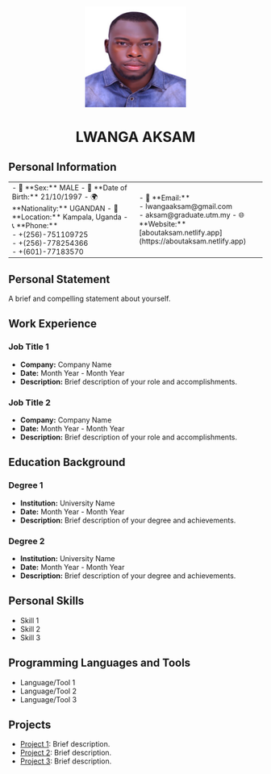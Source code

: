 <p align="center">
  <img src="passport_id.jpg" alt="Profile Avatar" width="200" height="200">
</p>

<h1 align="center">LWANGA AKSAM</h1>

## Personal Information

<table style="border: none;">
  <tr style="border: none;">
    <td style="border: none; width: 50%;">
      - 💼 **Sex:** MALE
      - 🎂 **Date of Birth:** 21/10/1997
      - 🌍 **Nationality:** UGANDAN
      - 📍 **Location:** Kampala, Uganda
      - 📞 **Phone:**<br>
        - +(256)-751109725<br>
        - +(256)-778254366<br>
        - +(601)-77183570
    </td>
    <td style="border: none; width: 50%;">
      - 📧 **Email:**<br>
        - lwangaaksam@gmail.com<br>
        - aksam@graduate.utm.my
      - 🌐 **Website:** [aboutaksam.netlify.app](https://aboutaksam.netlify.app)
    </td>
  </tr>
</table>

## Personal Statement

A brief and compelling statement about yourself.

## Work Experience

### Job Title 1

- **Company:** Company Name
- **Date:** Month Year - Month Year
- **Description:** Brief description of your role and accomplishments.

### Job Title 2

- **Company:** Company Name
- **Date:** Month Year - Month Year
- **Description:** Brief description of your role and accomplishments.

## Education Background

### Degree 1

- **Institution:** University Name
- **Date:** Month Year - Month Year
- **Description:** Brief description of your degree and achievements.

### Degree 2

- **Institution:** University Name
- **Date:** Month Year - Month Year
- **Description:** Brief description of your degree and achievements.

## Personal Skills

- Skill 1
- Skill 2
- Skill 3

## Programming Languages and Tools

- Language/Tool 1
- Language/Tool 2
- Language/Tool 3

## Projects

- [Project 1](project1.md): Brief description.
- [Project 2](project2.md): Brief description.
- [Project 3](project3.md): Brief description.
